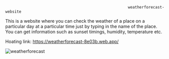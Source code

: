                                                           weatherforecast-website
                                                          
This is a website where you can check the weather of a place on a particular day at a particular time just by typing in the name of the place. You can get information such as sunset timings, humidity, temperature etc.

Hoating link: https://weatherforecast-8e03b.web.app/

![weatherforecast](https://user-images.githubusercontent.com/91485241/181439328-866a04c3-570b-49e2-88b3-59567f81ff83.jpg)

